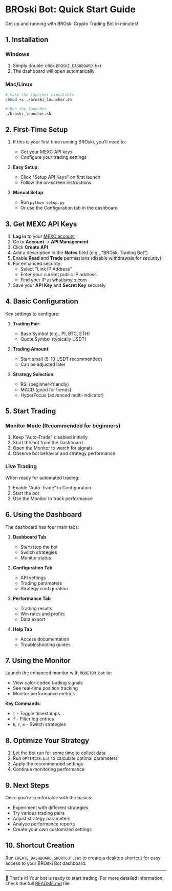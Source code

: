 # BROski Bot: Quick Start Guide

Get up and running with BROski Crypto Trading Bot in minutes!

## 1. Installation

### Windows
1. Simply double-click `BROSKI_DASHBOARD.bat`
2. The dashboard will open automatically

### Mac/Linux
```bash
# Make the launcher executable
chmod +x ./broski_launcher.sh

# Run the launcher
./broski_launcher.sh
```

## 2. First-Time Setup

1. If this is your first time running BROski, you'll need to:
   - Get your MEXC API keys
   - Configure your trading settings

2. **Easy Setup**: 
   - Click "Setup API Keys" on first launch
   - Follow the on-screen instructions

3. **Manual Setup**:
   - Run `python setup.py`
   - Or use the Configuration tab in the dashboard

## 3. Get MEXC API Keys

1. **Log in** to your [MEXC account](https://www.mexc.com)
2. Go to **Account** → **API Management**
3. Click **Create API**
4. Add a description in the **Notes** field (e.g., "BROski Trading Bot")
5. Enable **Read** and **Trade** permissions (disable withdrawals for security)
6. For enhanced security:
   - Select "Link IP Address"
   - Enter your current public IP address
   - Find your IP at [whatismyip.com](https://whatismyip.com)
7. Save your **API Key** and **Secret Key** securely

## 4. Basic Configuration

Key settings to configure:

1. **Trading Pair**:
   - Base Symbol (e.g., PI, BTC, ETH)
   - Quote Symbol (typically USDT)

2. **Trading Amount**:
   - Start small (5-10 USDT recommended)
   - Can be adjusted later

3. **Strategy Selection**:
   - RSI (beginner-friendly)
   - MACD (good for trends)
   - HyperFocus (advanced multi-indicator)

## 5. Start Trading

### Monitor Mode (Recommended for beginners)
1. Keep "Auto-Trade" disabled initially
2. Start the bot from the Dashboard
3. Open the Monitor to watch for signals
4. Observe bot behavior and strategy performance

### Live Trading
When ready for automated trading:
1. Enable "Auto-Trade" in Configuration
2. Start the bot
3. Use the Monitor to track performance

## 6. Using the Dashboard

The dashboard has four main tabs:

1. **Dashboard Tab**
   - Start/stop the bot
   - Switch strategies
   - Monitor status

2. **Configuration Tab**
   - API settings
   - Trading parameters
   - Strategy configuration

3. **Performance Tab**
   - Trading results
   - Win rates and profits
   - Data export

4. **Help Tab**
   - Access documentation
   - Troubleshooting guides

## 7. Using the Monitor

Launch the enhanced monitor with `MONITOR.bat` to:
- View color-coded trading signals
- See real-time position tracking
- Monitor performance metrics

**Key Commands**:
- `t` - Toggle timestamps
- `f` - Filter log entries
- `h`, `r`, `m` - Switch strategies

## 8. Optimize Your Strategy

1. Let the bot run for some time to collect data
2. Run `OPTIMIZE.bat` to calculate optimal parameters
3. Apply the recommended settings
4. Continue monitoring performance

## 9. Next Steps

Once you're comfortable with the basics:
- Experiment with different strategies
- Try various trading pairs
- Adjust strategy parameters
- Analyze performance reports
- Create your own customized settings

## 10. Shortcut Creation

Run `CREATE_DASHBOARD_SHORTCUT.bat` to create a desktop shortcut for easy access to your BROski Bot dashboard.

---

🚀 That's it! Your bot is ready to start trading. For more detailed information, check the full [README.md](README.md) file.
